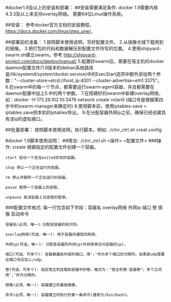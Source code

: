 #docker1.9及以上的安装和部署：
##安装需要满足条件:
docker 1.9需要内核4.3.3及以上来支持overlay网络。
需要64位Linux操作系统。

##安装：
参考docker官方文档的安装教程，<https://docs.docker.com/linux/step_one/>，


##部署前的准备：
        1.按照脚本使用说明，写好配置文件。
        2.从镜像仓储下载用到的镜像。
        3.把打包的代码和数据解压到配置文件所写的位置。
        4.使用shipyard-swarm.sh建立swarm。参考 <http://shipyard-project.com/docs/deploy/manual/>
        5.配置好swarm后，需要在宿主机的docker daemon配置文件(1.9版本的debian系统路径是/lib/systemd/system/docker.service)中的ExecStart选项中额外添加两个参数："--cluster-store=etcd://host_ip:4001 --cluster-advertise=eth1:3375"。
        6.在swarm中的每一个节点，都需要运行swarm-agent容器，并且都需要在daemon配置中加上5.中的两个参数。
        7.在搭建好的swarm中新建overlay网络，如：docker -H 173.26.102.10:3476 network create vxlan0 (端口号是根据第四步中的swarm-manager来确定的)
        8.使用脚本前，使用iptables-save > iptables.save把本机的iptables导出。
        9.在分配容器外网ip之前，确保已经创建具有该ip的虚拟接口。

##批量部署：
按照脚本使用说明，执行脚本。例如: ./ctnr_ctrl.sh creat config


#docker 1.9脚本使用说明：
##用法: 
./ctnr_ctrl.sh <操作> <配置文件>
###操作:
    create 根据指定的配置文件创建一个容器。
            
    start 启动一个处在exited状态的容器。
            
    stop 停止一个正在运行的容器。
            
    rm 停止并删除一个正在运行的容器。
            
    pause 暂停一个容器上的进程。
            
    unpause 取消容器上对进程的暂停。
            

###配置文件格式: 
    每一行包含如下字段：容器名  overlay网络  外网ip  端口  卷  镜像  启动命令
            
    容器名(必须，唯一):分配给容器的标识符。
            
    overlay网络(可选，唯一): 用于容器间通信的网络。
            
    外网ip(可选，唯一): 分配各容器的外网ip(外网用来访问容器的ip)。
            
    端口(可选，可多个): 容器暴露给外部的端口。用':'作为多个端口的分隔符。如果是udp需要在端口号后加上/udp。
            
    卷(可选，可多个): 指定宿主机挂载到容器中的卷。格式为："宿主机卷:容器卷"。多个之间用’,’作为分隔符。
            
    镜像(必须，唯一): 容器建立的基础镜像。
            
    命令(必须，唯一): 容器建立时执行的第一条命令(通常为/bin/bash)。
    
